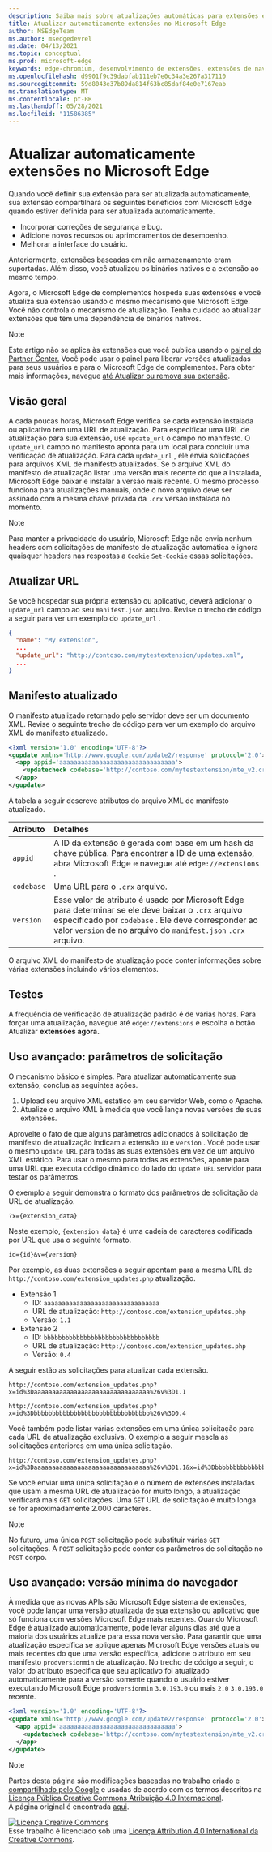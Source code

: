 ```yaml
---
description: Saiba mais sobre atualizações automáticas para extensões em Microsoft Edge
title: Atualizar automaticamente extensões no Microsoft Edge
author: MSEdgeTeam
ms.author: msedgedevrel
ms.date: 04/13/2021
ms.topic: conceptual
ms.prod: microsoft-edge
keywords: edge-chromium, desenvolvimento de extensões, extensões de navegador, complementos, partner center, desenvolvedor
ms.openlocfilehash: d9901f9c39dabfab111eb7e0c34a3e267a317110
ms.sourcegitcommit: 59d8043e37b89da814f63bc85daf84e0e7167eab
ms.translationtype: MT
ms.contentlocale: pt-BR
ms.lasthandoff: 05/28/2021
ms.locfileid: "11586385"
---
```

<!-- Copyright A. W. Fuchs

   Licensed under the Apache License, Version 2.0 (the "License");
   you may not use this file except in compliance with the License.
   You may obtain a copy of the License at

       https://www.apache.org/licenses/LICENSE-2.0

   Unless required by applicable law or agreed to in writing, software
   distributed under the License is distributed on an "AS IS" BASIS,
   WITHOUT WARRANTIES OR CONDITIONS OF ANY KIND, either express or implied.
   See the License for the specific language governing permissions and
   limitations under the License.  -->  
# <a name="automatically-update-extensions-in-microsoft-edge"></a>Atualizar automaticamente extensões no Microsoft Edge  

Quando você definir sua extensão para ser atualizada automaticamente, sua extensão compartilhará os seguintes benefícios com Microsoft Edge quando estiver definida para ser atualizada automaticamente.  

*   Incorporar correções de segurança e bug.  
*   Adicione novos recursos ou aprimoramentos de desempenho.  
*   Melhorar a interface do usuário.  

Anteriormente, extensões baseadas em não armazenamento eram suportadas.  Além disso, você atualizou os binários nativos e a extensão ao mesmo tempo.  

Agora, o Microsoft Edge de complementos hospeda suas extensões e você atualiza sua extensão usando o mesmo mecanismo que Microsoft Edge.  Você não controla o mecanismo de atualização.  Tenha cuidado ao atualizar extensões que têm uma dependência de binários nativos.  

> [!NOTE]
> Este artigo não se aplica às extensões que você publica usando o [painel do Partner Center.][MicrosoftPartnerDashboardMicrosoftedgePublicLoginRefDd]  Você pode usar o painel para liberar versões atualizadas para seus usuários e para o Microsoft Edge de complementos.  Para obter mais informações, navegue [até Atualizar ou remova sua extensão][ExtensionsPublishUpdateExtension].  

## <a name="overview"></a>Visão geral  

A cada poucas horas, Microsoft Edge verifica se cada extensão instalada ou aplicativo tem uma URL de atualização.  Para especificar uma URL de atualização para sua extensão, use `update_url` o campo no manifesto.  O `update_url` campo no manifesto aponta para um local para concluir uma verificação de atualização.  Para cada `update_url` , ele envia solicitações para arquivos XML de manifesto atualizados.  Se o arquivo XML do manifesto de atualização listar uma versão mais recente do que a instalada, Microsoft Edge baixar e instalar a versão mais recente.  O mesmo processo funciona para atualizações manuais, onde o novo arquivo deve ser assinado com a mesma chave privada da `.crx` versão instalada no momento.  

> [!NOTE]
> Para manter a privacidade do usuário, Microsoft Edge não envia nenhum headers com solicitações de manifesto de atualização automática e ignora quaisquer headers nas respostas a `Cookie` `Set-Cookie` essas solicitações.  

## <a name="update-url"></a>Atualizar URL  

Se você hospedar sua própria extensão ou aplicativo, deverá adicionar o `update_url` campo ao seu `manifest.json` arquivo.  Revise o trecho de código a seguir para ver um exemplo do `update_url` .  

```json
{
  "name": "My extension",
  ... 
  "update_url": "http://contoso.com/mytestextension/updates.xml",
  ... 
}
```  

## <a name="updated-manifest"></a>Manifesto atualizado  

O manifesto atualizado retornado pelo servidor deve ser um documento XML.  Revise o seguinte trecho de código para ver um exemplo do arquivo XML do manifesto atualizado.  

```xml
<?xml version='1.0' encoding='UTF-8'?>
<gupdate xmlns='http://www.google.com/update2/response' protocol='2.0'>
  <app appid='aaaaaaaaaaaaaaaaaaaaaaaaaaaaaaaa'>
    <updatecheck codebase='http://contoso.com/mytestextension/mte_v2.crx' version='2.0' />
  </app>
</gupdate>
```  

A tabela a seguir descreve atributos do arquivo XML de manifesto atualizado.  

| Atributo | Detalhes | 
|:--- |:--- |  
| `appid` | A ID da extensão é gerada com base em um hash da chave pública.  Para encontrar a ID de uma extensão, abra Microsoft Edge e navegue até `edge://extensions` . |  
| `codebase` | Uma URL para o `.crx` arquivo. |  
| `version` | Esse valor de atributo é usado por Microsoft Edge para determinar se ele deve baixar o `.crx` arquivo especificado por `codebase` .  Ele deve corresponder ao valor `version` de no arquivo do `manifest.json` `.crx` arquivo. |  

O arquivo XML do manifesto de atualização pode conter informações sobre várias extensões incluindo vários elementos.  

## <a name="testing"></a>Testes  

A frequência de verificação de atualização padrão é de várias horas.  Para forçar uma atualização, navegue até `edge://extensions` e escolha o botão Atualizar **extensões agora.**  

## <a name="advanced-usage-request-parameters"></a>Uso avançado: parâmetros de solicitação  

O mecanismo básico é simples.  Para atualizar automaticamente sua extensão, conclua as seguintes ações.  

1.  Upload seu arquivo XML estático em seu servidor Web, como o Apache.  
1.  Atualize o arquivo XML à medida que você lança novas versões de suas extensões.  
    
Aproveite o fato de que alguns parâmetros adicionados à solicitação de manifesto de atualização indicam a extensão `ID` e `version` .  Você pode usar o mesmo `update URL` para todas as suas extensões em vez de um arquivo XML estático.  Para usar o mesmo para todas as extensões, aponte para uma URL que executa código dinâmico do lado do `update URL` servidor para testar os parâmetros.  

O exemplo a seguir demonstra o formato dos parâmetros de solicitação da URL de atualização.  

```url
?x={extension_data}
```  

Neste exemplo, `{extension_data}` é uma cadeia de caracteres codificada por URL que usa o seguinte formato.  

```url
id={id}&v={version}
```  

Por exemplo, as duas extensões a seguir apontam para a mesma URL de `http://contoso.com/extension_updates.php` atualização.  

*   Extensão 1  
    *   ID: `aaaaaaaaaaaaaaaaaaaaaaaaaaaaaaaa`  
    *   URL de atualização: `http://contoso.com/extension_updates.php`
    *   Versão: `1.1`  
*   Extensão 2  
    *   ID: `bbbbbbbbbbbbbbbbbbbbbbbbbbbbbbbb`  
    *   URL de atualização: `http://contoso.com/extension_updates.php`
    *   Versão: `0.4`  


A seguir estão as solicitações para atualizar cada extensão.  

```https
http://contoso.com/extension_updates.php?x=id%3Daaaaaaaaaaaaaaaaaaaaaaaaaaaaaaaa%26v%3D1.1
```  

```https
http://contoso.com/extension_updates.php?x=id%3Dbbbbbbbbbbbbbbbbbbbbbbbbbbbbbbbb%26v%3D0.4
```  

Você também pode listar várias extensões em uma única solicitação para cada URL de atualização exclusiva.  O exemplo a seguir mescla as solicitações anteriores em uma única solicitação.  

```https
http://contoso.com/extension_updates.php?x=id%3Daaaaaaaaaaaaaaaaaaaaaaaaaaaaaaaa%26v%3D1.1&x=id%3Dbbbbbbbbbbbbbbbbbbbbbbbbbbbbbbbb%26v%3D0.4
```  

Se você enviar uma única solicitação e o número de extensões instaladas que usam a mesma URL de atualização for muito longo, a atualização verificará mais `GET` solicitações.  Uma `GET` URL de solicitação é muito longa se for aproximadamente 2.000 caracteres.  

> [!NOTE]
> No futuro, uma única `POST` solicitação pode substituir várias `GET` solicitações.  A `POST` solicitação pode conter os parâmetros de solicitação no `POST` corpo.  

## <a name="advanced-usage-minimum-browser-version"></a>Uso avançado: versão mínima do navegador  

À medida que as novas APIs são Microsoft Edge sistema de extensões, você pode lançar uma versão atualizada de sua extensão ou aplicativo que só funciona com versões Microsoft Edge mais recentes.  Quando Microsoft Edge é atualizado automaticamente, pode levar alguns dias até que a maioria dos usuários atualize para essa nova versão.  Para garantir que uma atualização específica se aplique apenas Microsoft Edge versões atuais ou mais recentes do que uma versão específica, adicione o atributo em seu manifesto `prodversionmin` de atualização.  No trecho de código a seguir, o valor do atributo especifica que seu aplicativo foi atualizado automaticamente para a versão somente quando o usuário estiver executando Microsoft Edge `prodversionmin` `3.0.193.0` ou mais `2.0` `3.0.193.0` recente.  

```xml
<?xml version='1.0' encoding='UTF-8'?>
<gupdate xmlns='http://www.google.com/update2/response' protocol='2.0'>
  <app appid='aaaaaaaaaaaaaaaaaaaaaaaaaaaaaaaa'>
    <updatecheck codebase='http://contoso.com/mytestextension/mte_v2.crx' version='2.0' prodversionmin='3.0.193.0' />
  </app>
</gupdate>
```  

<!-- links -->  

[ExtensionsPublishUpdateExtension]: ../publish/update-extension.md "Atualizar ou remover a extensão | Microsoft Docs"  

[MicrosoftPartnerDashboardMicrosoftedgePublicLoginRefDd]: https://partner.microsoft.com/dashboard/microsoftedge/public/login?ref=dd "Partner Center"  

> [!NOTE]
> Partes desta página são modificações baseadas no trabalho criado e [compartilhado pelo Google][GoogleSitePolicies] e usadas de acordo com os termos descritos na [Licença Pública Creative Commons Atribuição 4.0 Internacional][CCA4IL].  
> A página original é encontrada [aqui](https://developer.chrome.com/docs/apps/autoupdate).  

[![Licença Creative Commons][CCby4Image]][CCA4IL]  
Esse trabalho é licenciado sob uma [Licença Attribution 4.0 International da Creative Commons][CCA4IL].  

[CCA4IL]: https://creativecommons.org/licenses/by/4.0  
[CCby4Image]: https://i.creativecommons.org/l/by/4.0/88x31.png  
[GoogleSitePolicies]: https://developers.google.com/terms/site-policies  
